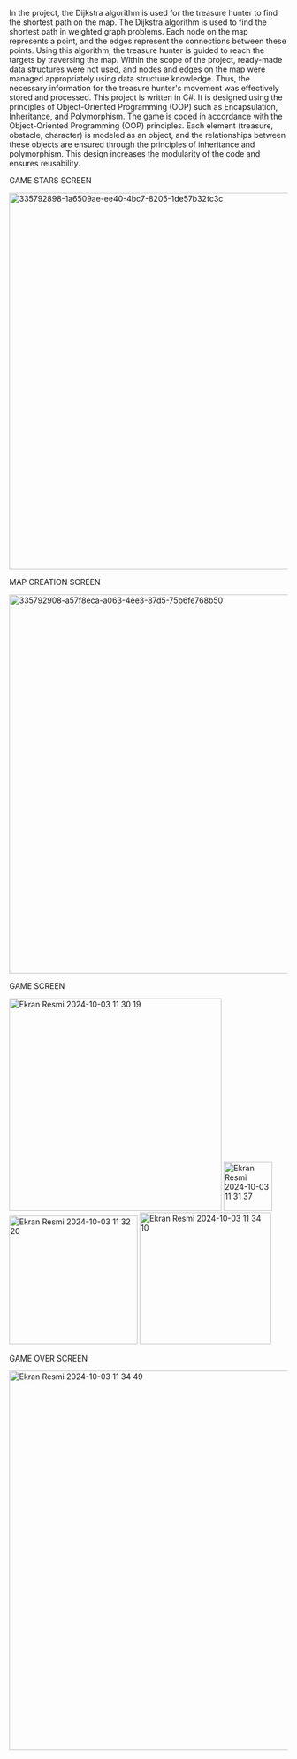 In the project, the Dijkstra algorithm is used for the treasure hunter to find the shortest path on the map. The Dijkstra algorithm is used to find the shortest path in weighted graph problems. Each node on the map represents a point, and the edges represent the connections between these points. Using this algorithm, the treasure hunter is guided to reach the targets by traversing the map. Within the scope of the project, ready-made data structures were not used, and nodes and edges on the map were managed appropriately using data structure knowledge. Thus, the necessary information for the treasure hunter's movement was effectively stored and processed. This project is written in C#. It is designed using the principles of Object-Oriented Programming (OOP) such as Encapsulation, Inheritance, and Polymorphism. The game is coded in accordance with the Object-Oriented Programming (OOP) principles. Each element (treasure, obstacle, character) is modeled as an object, and the relationships between these objects are ensured through the principles of inheritance and polymorphism. This design increases the modularity of the code and ensures reusability.

GAME STARS SCREEN

<img width="681" alt="335792898-1a6509ae-ee40-4bc7-8205-1de57b32fc3c" src="https://github.com/user-attachments/assets/c5598799-c194-4e24-b132-77db5b376079">

MAP CREATION SCREEN

<img width="685" alt="335792908-a57f8eca-a063-4ee3-87d5-75b6fe768b50" src="https://github.com/user-attachments/assets/70ec0604-73a9-4a24-a262-2e9f88d07013">

GAME SCREEN

<img width="384" alt="Ekran Resmi 2024-10-03 11 30 19" src="https://github.com/user-attachments/assets/556760b4-96cb-4817-875c-c0fcc2735a95">

<img width="88" alt="Ekran Resmi 2024-10-03 11 31 37" src="https://github.com/user-attachments/assets/39483be9-d636-48d0-ad06-403105407282">

<img width="232" alt="Ekran Resmi 2024-10-03 11 32 20" src="https://github.com/user-attachments/assets/0bad4479-303b-4e7e-9601-f4582a6a407b">

<img width="238" alt="Ekran Resmi 2024-10-03 11 34 10" src="https://github.com/user-attachments/assets/0cc8e153-3a13-4c52-b0cd-86b5d578be10">

GAME OVER SCREEN

<img width="686" alt="Ekran Resmi 2024-10-03 11 34 49" src="https://github.com/user-attachments/assets/bc8c12ab-7ea4-414a-a2cf-0c7d023390db">
